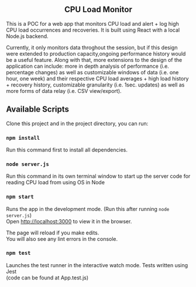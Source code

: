 <h2 align="center">CPU Load Monitor</h2>

This is a POC for a web app that monitors CPU load and alert + log high CPU load occurrences and recoveries. It is built using React with a local Node.js backend. 

Currently, it only monitors data throghout the session, but if this design were extended to production capacity,ongoing performance history would be a useful feature. Along with that, more extensions to the design of the application can include: more in depth analysis of performance (i.e. percentage changes) as well as customizable windows of data (i.e. one hour, one week) and their respective CPU load averages + high load history + recovery history, customizable granularity (i.e. 1sec. updates) as well as more forms of data relay (i.e. CSV view/export).

## Available Scripts

Clone this project and in the project directory, you can run:

### `npm install`

Run this command first to install all dependencies.

### `node server.js`

Run this command in its own terminal window to start up the server code for reading CPU load from using 
OS in Node

### `npm start`

Runs the app in the development mode. (Run this after running `node server.js`)<br />
Open [http://localhost:3000](http://localhost:3000) to view it in the browser.

The page will reload if you make edits.<br />
You will also see any lint errors in the console.

### `npm test`

Launches the test runner in the interactive watch mode. Tests written using Jest<br />
(code can be found at App.test.js)
